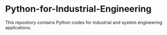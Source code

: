 # Python-for-Industrial-Engineering
This repository contains Python codes for industrial and system engineering applications.
